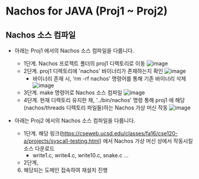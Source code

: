 # Nachos for JAVA (Proj1 ~ Proj2)

## Nachos 소스 컴파일
+ 아래는 Proj1 에서의 Nachos 소스 컴파일을 다룹니다.
    * 1단계. Nachos 프로젝트 폴더의 proj1 디렉토리로 이동
    ![image](https://user-images.githubusercontent.com/33450535/163915972-494c25f9-60b4-4191-88cf-41bf35261194.png)
    * 2단계. proj1 디렉토리에 'nachos' 바이너리가 존재하는지 확인
    ![image](https://user-images.githubusercontent.com/33450535/163916059-01feeda3-b3c8-4966-90ce-370615dfe79c.png)
      - 바이너리 존재 시, 'rm -rf nachos' 명령어를 통해 기존 바이너리 삭제
      ![image](https://user-images.githubusercontent.com/33450535/163916183-b41f21b8-74fc-4bc8-9af9-1f2d1a002f79.png)
    * 3단계. make 명령어로 Nachos 소스 컴파일
    ![image](https://user-images.githubusercontent.com/33450535/163917034-bf3fd7f0-16e9-4287-b04e-80454c3d838a.png)
    * 4단계. 현재 디렉토리 유지한 채, '../bin/nachos' 명령 통해 proj1 에 해당(nachos/threads 디렉토리 파일들)하는 Nachos 가상 머신 작동
    ![image](https://user-images.githubusercontent.com/33450535/163917235-ea276259-91e7-4483-b003-143443a19a0c.png)
+ 아래는 Proj2 에서의 Nachos 소스 컴파일을 다룹니다.
    * 1단계. 해당 링크(https://cseweb.ucsd.edu/classes/fa16/cse120-a/projects/syscall-testing.html) 에서 Nachos 가상 머신 상에서 작동시킬 소스 다운로드
      + write1.c, write4.c, write10.c, snake.c ...
    * 2단계, 
    
    6. 해당되는 도메인 접속하여 재설치 진행 
